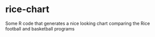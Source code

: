 # rice-chart

Some R code that generates a nice looking chart comparing the Rice football and basketball programs